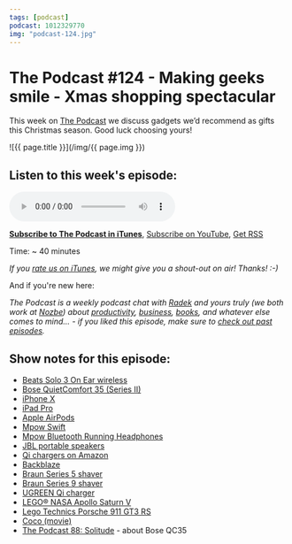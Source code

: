 ```yaml
---
tags: [podcast]
podcast: 1012329770
img: "podcast-124.jpg"
---
```


# The Podcast #124 - Making geeks smile - Xmas shopping spectacular

This week on [The Podcast][p] we discuss gadgets we’d recommend as gifts this Christmas season. Good luck choosing yours!

<!--More-->

![{{ page.title }}](/img/{{ page.img }})

## Listen to this week's episode:

<audio controls>
<source src="https://files.nozbe.com/podcast/124.mp3" type="audio/mpeg">
</audio>

**[Subscribe to The Podcast in iTunes][i]**, [Subscribe on YouTube][y], [Get RSS][rss]

Time: ~ 40 minutes

*If you [rate us on iTunes][i], we might give you a shout-out on air! Thanks! :-)*

And if you're new here:

*The Podcast is a weekly podcast chat with [Radek][r] and yours truly (we both work at [Nozbe][n]) about [productivity](/productivity), [business](/business), [books](/books), and whatever else comes to mind… - if you liked this episode, make sure to [check out past episodes](/podcast).*

## Show notes for this episode:

  * [Beats Solo 3 On Ear wireless](https://www.amazon.com/Beats-Solo3-Wireless-Ear-Headphones/dp/B01LZK4QRU/tag=nozbe0e-20)
  * [Bose QuietComfort 35 (Series II)](https://www.amazon.com/Bose-QuietComfort-Wireless-Headphones-Cancelling/dp/B0756CYWWD/tag=nozbe0e-20)
  * [iPhone X](https://www.apple.com/iphone-x/)
  * [iPad Pro](https://www.apple.com/lae/ipad-pro/)
  * [Apple AirPods](https://www.apple.com/lae/airpods/)
  * [Mpow Swift](https://www.amazon.es/Auriculares-Inalambricos-Deportivos-Mpow-Cancelaci%C3%B3n/dp/B00W95R2L4/tag=nozbe0e-20)
  * [Mpow Bluetooth Running Headphones](https://www.amazon.com/Mpow-Bluetooth-Headphones-Secure-Fit-Comfortable/dp/B06WD8WHTN/tag=nozbe0e-20)
  * [JBL portable speakers](https://www.jbl.com/bluetooth-speakers/)
  * [Qi chargers on Amazon](https://www.amazon.com/s/ref=nb_sb_noss_1?url=search-alias%3Delectronics&field-keywords=qi+charger&tag=nozbe0e-20)
  * [Backblaze](https://www.backblaze.com/)
  * [Braun Series 5 shaver](https://www.amazon.com/Braun-5190cc-Electric-Shaver-Station/dp/B00JA7Q4SQ/tag=nozbe0e-20)
  * [Braun Series 9 shaver](https://www.amazon.com/Braun-9-9095cc-Cleaning-Electric-Cordless/dp/B012DITQYM/tag=nozbe0e-20)
  * [UGREEN Qi charger](https://www.amazon.es/gp/product/B01GFL6MZE/tag=nozbe0e-20)
  * [LEGO® NASA Apollo Saturn V](https://shop.lego.com/en-US/LEGO-NASA-Apollo-Saturn-V-21309)
  * [Lego Technics Porsche 911 GT3 RS](https://shop.lego.com/en-US/Porsche-911-GT3-RS-42056)
  * [Coco (movie)](http://www.imdb.com/title/tt2380307/)
  * [The Podcast 88: Solitude](/podcast-88) - about Bose QC35

[y]: https://michael.gratis/thepodcastyt
[rss]: https://thepodcast.fm/episodes?format=RSS
[e]: /podcast-124

[p]: /podcast
[n]: https://michael.gratis/nozbe
[r]: https://michael.gratis/radex
[i]: https://michael.gratis/thepodcast
[o]: https://michael.gratis/ipadonly

